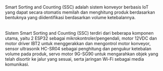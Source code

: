Smart Sorting and Counting (SSC) adalah sistem konveyor berbasis IoT yang dapat secara otomatis memilah dan menghitung produk berdasarkan bentuknya yang diidentifikasi berdasarkan volume ketebalannya. 
<br>
<br>
<br>
Sistem Smart Sorting and Counting (SSC) terdiri dari beberapa komponen utama, yaitu 2 ESP32 sebagai mikrokontroler/pengendali, motor 12VDC dan motor driver IBT2 untuk menggerakkan dan mengontrol motor konveyor, sensor ultrasonik HC-SR04 sebagai penghitung dan pengukur ketebalan volume pada produk, servo motor 9G-SG90 untuk mengarahkan objek yang telah disortir ke jalur yang sesuai, serta jaringan Wi-Fi sebagai media komunikasi. 
